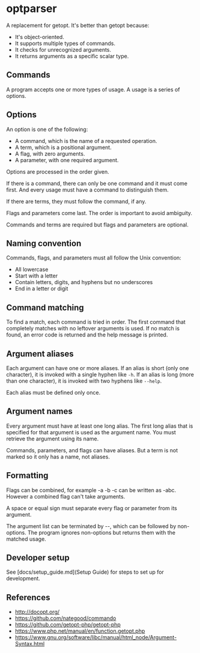 # optparser

A replacement for getopt. It's better than getopt because:

-   It's object-oriented.
-   It supports multiple types of commands.
-   It checks for unrecognized arguments.
-   It returns arguments as a specific scalar type.

## Commands

A program accepts one or more types of usage. A usage is a series of options.

## Options

An option is one of the following:

-   A command, which is the name of a requested operation.
-   A term, which is a positional argument.
-   A flag, with zero arguments.
-   A parameter, with one required argument.

Options are processed in the order given.

If there is a command, there can only be one command and it must come first. And
every usage must have a command to distinguish them.

If there are terms, they must follow the command, if any.

Flags and parameters come last. The order is important to avoid ambiguity.

Commands and terms are required but flags and parameters are optional.

## Naming convention

Commands, flags, and parameters must all follow the Unix convention:

-   All lowercase
-   Start with a letter
-   Contain letters, digits, and hyphens but no underscores
-   End in a letter or digit

## Command matching

To find a match, each command is tried in order. The first command that
completely matches with no leftover arguments is used. If no match is found, an
error code is returned and the help message is printed.

## Argument aliases

Each argument can have one or more aliases. If an alias is short (only one
character), it is invoked with a single hyphen like `-h`. If an alias is long
(more than one character), it is invoked with two hyphens like `--help`.

Each alias must be defined only once.

## Argument names

Every argument must have at least one long alias. The first long alias that is
specified for that argument is used as the argument name. You must retrieve the
argument using its name.

Commands, parameters, and flags can have aliases. But a term is not marked so it
only has a name, not aliases.

## Formatting

Flags can be combined, for example -a -b -c can be written as -abc. However a
combined flag can't take arguments.

A space or equal sign must separate every flag or parameter from its argument.

The argument list can be terminated by --, which can be followed by non-options.
The program ignores non-options but returns them with the matched usage.

## Developer setup

See [docs/setup_guide.md](Setup Guide) for steps to set up for development.

## References

-   http://docopt.org/
-   https://github.com/nategood/commando
-   https://github.com/getopt-php/getopt-php
-   https://www.php.net/manual/en/function.getopt.php
-   https://www.gnu.org/software/libc/manual/html_node/Argument-Syntax.html
